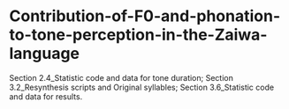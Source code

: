 # Contribution-of-F0-and-phonation-to-tone-perception-in-the-Zaiwa-language
Section 2.4_Statistic code and data for tone duration;
Section 3.2_Resynthesis scripts and Original syllables;
Section 3.6_Statistic code and data for results.
